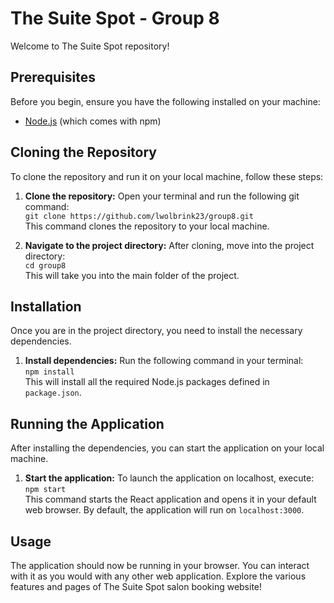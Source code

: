 # The Suite Spot - Group 8
Welcome to The Suite Spot repository!

## Prerequisites
Before you begin, ensure you have the following installed on your machine:
- [Node.js](https://nodejs.org/) (which comes with npm)

## Cloning the Repository
To clone the repository and run it on your local machine, follow these steps:
1. **Clone the repository:**
   Open your terminal and run the following git command:
   <br/> `git clone https://github.com/lwolbrink23/group8.git`
   <br/>This command clones the repository to your local machine.

2. **Navigate to the project directory:**
    After cloning, move into the project directory:
   <br/>`cd group8`
   <br/>This will take you into the main folder of the project.

## Installation
Once you are in the project directory, you need to install the necessary dependencies.

1. **Install dependencies:**
Run the following command in your terminal:
<br/>`npm install`
<br/>This will install all the required Node.js packages defined in `package.json`.

## Running the Application
After installing the dependencies, you can start the application on your local machine.

1. **Start the application:**
To launch the application on localhost, execute:
<br/>`npm start`
<br/>This command starts the React application and opens it in your default web browser. By default, the application will run on `localhost:3000`.

## Usage
The application should now be running in your browser. You can interact with it as you would with any other web application. Explore the various features and pages of The Suite Spot salon booking website!
